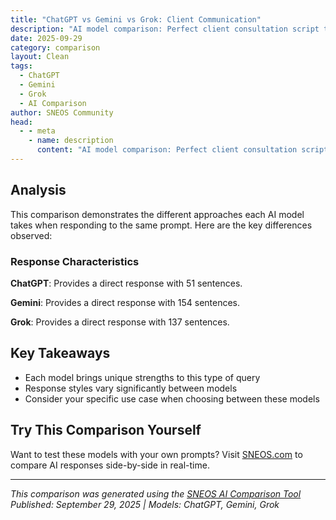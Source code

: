 ```yaml
---
title: "ChatGPT vs Gemini vs Grok: Client Communication"
description: "AI model comparison: Perfect client consultation script that builds trust and closes cases..."
date: 2025-09-29
category: comparison
layout: Clean
tags:
  - ChatGPT
  - Gemini
  - Grok
  - AI Comparison
author: SNEOS Community
head:
  - - meta
    - name: description
      content: "AI model comparison: Perfect client consultation script that builds trust and closes cases..."
---
```


<ChatComparison
  title="ChatGPT vs Gemini vs Grok: Client Communication"
  prompt="Perfect client consultation script that builds trust and closes cases"
  :responses='{
    "ChatGPT": "Certainly! Here\u0027s a well-structured client consultation script designed to build trust, address client needs, and effectively guide the conversation toward closing the case. This script can be adapted for various industries such as legal, financial, insurance, real estate, or consulting.\n\n---\n\n### Perfect Client Consultation Script\n\n**1. Warm Welcome \u0026 Introduction**\n\n- *Greeting:*  \n\u201CHello [Client Name], thank you for taking the time to meet with me today. My name is [Your Name], and I\u2019m here to understand your needs and see how we can assist you.\u201D\n\n- *Build rapport:*  \n\u201CBefore we dive in, how has your day been so far?\u201D  \n\u201CIs there anything specific you\u2019d like to start with today?\u201D\n\n---\n\n**2. Establish Purpose \u0026 Set Agenda**\n\n- \u201CTo make the best use of our time, I\u2019d like to understand more about your situation and what you\u2019re hoping to achieve. Then, I can explain how we might help and answer any questions you have. Does that sound good?\u201D\n\n- \u201CDoes that align with what you were expecting from this consultation?\u201D\n\n---\n\n**3. Discovery Phase \u2013 Ask Open-Ended Questions**\n\n- \u201CCan you tell me a bit about your current situation and what prompted you to seek help?\u201D\n\n- \u201CWhat are the main challenges or concerns you\u2019re facing right now?\u201D\n\n- \u201CHave you worked with someone for this before, or is this your first time?\u201D\n\n- \u201CWhat are your goals, both short-term and long-term?\u201D\n\n---\n\n**4. Active Listening \u0026 Empathy**\n\n- Reflect what you hear:  \n\u201CSo, it sounds like [summarize key points]. That must be challenging.\u201D\n\n- Show empathy:  \n\u201CI can understand why that would be stressful for you.\u201D\n\n---\n\n**5. Position Your Solution**\n\n- \u201CBased on what you\u2019ve shared, here\u2019s how I believe we can help\u2026\u201D  \n[Explain your service/product in terms of client\u2019s needs]\n\n- \u201CMany of our clients in similar situations have found that [highlight benefits/results].\u201D\n\n---\n\n**6. Address Client\u2019s Questions or Concerns**\n\n- \u201CWhat questions or concerns do you have at this point?\u201D\n\n- \u201CI want to make sure everything is clear and that you feel comfortable moving forward.\u201D\n\n---\n\n**7. Handle Objections**\n\n- Listen carefully to objections without interrupting.\n\n- Acknowledge and validate the concern:  \n\u201CI hear that you\u2019re concerned about [objection], which is completely understandable.\u201D\n\n- Provide reassurance or further explanation:  \n\u201CHere\u2019s how we address that\u2026\u201D or \u201CMany clients have felt the same way initially...\u201D\n\n---\n\n**8. Close with Confidence**\n\n- Summarize:  \n\u201CTo recap, we\u2019ll [briefly outline the agreed approach]. This will help you [restate client goals].\u201D\n\n- Ask for commitment:  \n\u201CAre you ready to move forward so we can start working on this together?\u201D\n\n- Provide clear next steps:  \n\u201CGreat! The next step is [explain process, paperwork, payment, etc.]. I\u2019ll be with you every step of the way.\u201D\n\n---\n\n**9. End on a Positive Note**\n\n- \u201CThank you for trusting us with this important matter.\u201D\n\n- \u201CIf you think of any other questions afterwards, please don\u2019t hesitate to reach out.\u201D\n\n- \u201CI\u2019m looking forward to helping you achieve your goals.\u201D\n\n---\n\n### Additional Tips:\n\n- Maintain a warm, confident tone throughout.\n\n- Personalize the script to the client\u2019s responses.\n\n- Use the client\u2019s name frequently to build rapport.\n\n- Be transparent about fees, timelines, and any potential risks.\n\n- Follow up promptly with a written summary and next steps.\n\n---\n\nWould you like me to tailor this script for a specific industry or situation?",
    "Gemini": "Okay, here\u0027s a comprehensive client consultation script designed to build trust, address concerns, and ultimately close cases.  It\u0027s structured to be adaptable to various industries and services, so you\u0027ll need to customize it with specifics about *your* business and offerings.\n\n**I. Preparation (Before the Consultation):**\n\n*   **Research:**  Know as much as possible about the client *before* the consultation.  Review their website, social media, and any intake forms they\u0027ve completed.\n*   **Prepare Materials:** Have relevant brochures, case studies, testimonials, pricing information, and examples of your work readily available (both physical and digital).\n*   **Set the Stage:**  Ensure a comfortable, private, and professional environment (whether in-person or virtual). Minimize distractions.\n*   **Define Your Goals:**  What do you want to achieve during this consultation? (e.g., understand their needs, present a solution, schedule a follow-up, close the deal).\n\n**II. The Consultation Script:**\n\n**(A)  Introduction \u0026 Building Rapport (First 5-10 minutes):**\n\n*   **Warm Greeting:**\n\n    *   \u0022Hello, [Client Name]. Thank you so much for taking the time to meet with me today. I appreciate you considering [Your Company].\u0022\n    *   (If virtual): \u0022Thank you for joining this virtual meeting.  I\u0027m [Your Name], and it\u0027s a pleasure to connect with you.\u0022\n\n*   **Briefly Reiterate Purpose:**\n\n    *   \u0022Just to confirm, the purpose of our meeting today is to discuss [briefly mention the reason they contacted you, e.g., your marketing challenges, your need for a new website, your legal issue] and see if [Your Company] can be of assistance.\u0022\n\n*   **Build Rapport \u0026 Show Genuine Interest:**\n\n    *   \u0022Before we dive in, I\u0027d love to hear a little bit more about [Client\u0027s Company/Situation].  I did some research beforehand, and I noticed [mention something specific and positive, e.g., you\u0027ve recently launched a new product, you\u0027ve been featured in an article, your company\u0027s commitment to sustainability].  That\u0027s really impressive.\u0022\n    *   \u0022How\u0027s your day been so far?  Are you working on anything particularly exciting right now?\u0022 (Small talk, but make it relevant if possible)\n    *   *Listen actively and respond with genuine interest.  Mirror their tone and body language.*\n\n*   **Set the Agenda:**\n\n    *   \u0022Here\u0027s what I thought we could cover today: First, I\u0027d like to get a deeper understanding of your current situation and your goals. Then, I\u0027ll share some insights and potential solutions from [Your Company]\u0027s perspective.  Finally, we can discuss next steps and answer any questions you have. Does that sound good to you?\u0022 (Get their agreement).\n\n**(B)  Needs Assessment \u0026 Discovery (15-25 minutes - the most crucial part):**\n\n*   **Transition:**\n\n    *   \u0022Great.  So, let\u0027s start by diving into your current situation.  To help me understand better, could you tell me more about [the problem/challenge/opportunity they\u0027re facing]?\u0022\n\n*   **Open-Ended Questions (Use the \u00275 Whys\u0027 Technique):**\n\n    *   **Start broad, then drill down.**  Don\u0027t interrupt; let them talk. Take notes.\n    *   Examples:\n        *   \u0022What are your biggest challenges right now related to [their area of concern]?\u0022\n        *   \u0022What are your goals for [their area of concern] in the next [timeframe]?\u0022\n        *   \u0022What\u0027s working well currently, and what\u0027s not?\u0022\n        *   \u0022What have you tried already to address this?\u0022\n        *   \u0022What\u0027s your biggest frustration related to this?\u0022\n        *   \u0022What would success look like for you?\u0022\n        *   \u0022Why is [their goal] important to you?\u0022 (Ask \u0022Why?\u0022 repeatedly to get to the root cause)\n    *   **Probing Questions:**  Use these to clarify and dig deeper:\n        *   \u0022Could you elaborate on that a little more?\u0022\n        *   \u0022What do you mean by [their specific term]?\u0022\n        *   \u0022Can you give me an example of that?\u0022\n        *   \u0022What impact is this having on your [business/life]?\u0022\n        *   \u0022What\u0027s the financial impact of this problem?\u0022 (If applicable)\n        *   \u0022How is this affecting your team/customers?\u0022 (If applicable)\n\n*   **Active Listening \u0026 Empathy:**\n\n    *   *Nod, make eye contact, and use verbal cues like \u0022I understand,\u0022 \u0022That makes sense,\u0022 or \u0022I see.\u0022*\n    *   *Paraphrase their statements to confirm your understanding:*  \u0022So, if I\u0027m understanding correctly, you\u0027re saying that [restate their point in your own words]?\u0022\n    *   *Show empathy:* \u0022That sounds incredibly frustrating,\u0022 or \u0022I can certainly understand why that would be a concern.\u0022\n    *   *Summarize their needs back to them:*  \u0022Okay, just to recap, you\u0027re facing [problem A], which is causing [consequence B], and your goal is to achieve [desired outcome C]. Is that a fair summary?\u0022 (Get their agreement).\n\n**(C)  Presentation of Solution \u0026 Value Proposition (15-20 minutes):**\n\n*   **Transition:**\n\n    *   \u0022Thank you for sharing all of that with me, [Client Name].  I have a much clearer understanding of your situation now.\u0022\n    *   \u0022Based on what you\u0027ve told me, I believe [Your Company] can be a valuable partner in helping you achieve [their goals] and overcome [their challenges].\u0022\n\n*   **Tailored Solution:**\n\n    *   *Don\u0027t just list features; focus on *benefits*.*  How will your solution solve their specific problems and help them achieve their specific goals?\n    *   \u0022We can help you address [their problem] by [your solution]. This will result in [benefit 1], [benefit 2], and [benefit 3].\u0022\n    *   \u0022Our approach to [service] is specifically designed to [address their needs]. We do this by [explain your process briefly].\u0022\n    *   *Use \u0022You\u0022 language: Focus on the client, not yourself.* \u0022This will help *you* achieve...\u0022  \u0022This will allow *you* to...\u0022\n\n*   **Social Proof \u0026 Credibility:**\n\n    *   *Case Studies:* \u0022We\u0027ve helped other clients in similar situations. For example, [Client X] was facing [similar problem] and by implementing [your solution], they achieved [quantifiable results].\u0022  (Have a relevant case study readily available).\n    *   *Testimonials:* \u0022Here\u0027s what one of our clients, [Client Y], had to say about working with us: \u0027[Quote from testimonial]\u0027\u0022 (Show a brief, impactful testimonial).\n    *   *Expertise:*  \u0022We have [number] years of experience in [your industry] and a proven track record of success.\u0022\n\n*   **Address Potential Objections Proactively:**\n\n    *   \u0022Some clients initially worry about [common objection, e.g., the cost, the time commitment, the learning curve]. However, we\u0027ve found that [reassuring statement and explanation].\u0022\n    *   \u0022I understand that investing in [your service] is a significant decision.  That\u0027s why we offer [guarantee, flexible payment options, pilot program, etc.].\u0022\n\n**(D)  Handling Objections \u0026 Concerns (Ongoing, but focus here):**\n\n*   **Listen Actively:**  Don\u0027t interrupt. Let them fully express their concerns.\n*   **Acknowledge \u0026 Validate:** \u0022I understand your concern about [objection]. It\u0027s a valid point.\u0022\n*   **Ask Clarifying Questions:** \u0022To make sure I understand correctly, are you primarily concerned about [specific aspect of the objection]?\u0022\n*   **Provide Reassurance \u0026 Solutions:**\n    *   **Price Objection:**\n        *   \u0022I understand that budget is a key consideration.  Let\u0027s break down the value you\u0027ll receive.  When you consider [benefits and ROI], the investment becomes [more justifiable].\u0022\n        *   \u0022We also offer flexible payment plans to make it more manageable.\u0022\n        *   \u0022Could you tell me what budget you had in mind? Perhaps we can tailor a solution to fit your needs.\u0022\n    *   **Time Commitment Objection:**\n        *   \u0022We understand your time is valuable.  We\u0027ve streamlined our process to minimize the burden on your team.\u0022\n        *   \u0022We\u0027ll handle [specific tasks], so you can focus on [your core business].\u0022\n    *   **Uncertainty/Risk Objection:**\n        *   \u0022We offer a [guarantee/warranty] to mitigate your risk.\u0022\n        *   \u0022We can start with a pilot project to demonstrate our value before you commit to a larger engagement.\u0022\n        *   \u0022We\u0027ll provide regular updates and transparent reporting so you can track our progress.\u0022\n*   **Confirm Resolution:**  \u0022Does that address your concern about [objection]?\u0022 (Get their agreement).\n\n**(E)  Closing \u0026 Next Steps (5-10 minutes):**\n\n*   **Summarize Value \u0026 Reiterate Key Benefits:**\n\n    *   \u0022So, to recap, by partnering with [Your Company], you\u0027ll be able to [achieve goal 1], [achieve goal 2], and [overcome challenge 3]. This will ultimately lead to [positive outcome].\u0022\n\n*   **Ask for the Business (Directly, but politely):**\n\n    *   *Option 1 (Direct Close):*  \u0022Based on our conversation, I believe we\u0027re a good fit to help you achieve your goals.  Are you ready to move forward with [proposal/agreement]?\u0022\n    *   *Option 2 (Assumptive Close):* \u0022What are your thoughts on getting started with [next step, e.g., a kickoff meeting, a trial period, a contract review]?\u0022\n    *   *Option 3 (Alternative Close):* \u0022Would you prefer to start with [Option A - full package] or [Option B - smaller package]?\u0022\n\n*   **If Yes:**\n\n    *   \u0022Great! I\u0027m excited to work with you.  The next step is [explain the onboarding process, send the contract, schedule the next meeting].\u0022\n    *   \u0022I\u0027ll send you [document/link] within [timeframe] so you can get started.\u0022\n\n*   **If Not Yet (Stalling or \u0022I need to think about it\u0022):**\n\n    *   \u0022I understand.  What specifically are you still considering?\u0022 (Uncover the underlying objection).\n    *   \u0022Is there anything I can clarify or provide you with to help you make a decision?\u0022\n    *   \u0022What\u0027s your timeline for making a decision?\u0022\n    *   \u0022Would it be helpful to schedule a brief follow-up call to discuss any remaining questions?\u0022\n    *   *If they\u0027re truly not ready, don\u0027t push too hard. Leave the door open.* \u0022Okay, I understand.  Feel free to reach out if you have any questions in the meantime.  I\u0027ll also send you [a follow-up email with helpful information].\u0022\n\n*   **Express Gratitude \u0026 End on a Positive Note:**\n\n    *   \u0022Thank you again for your time, [Client Name]. I truly appreciate you considering [Your Company]. I look forward to the possibility of working together.\u0022\n    *   \u0022Have a great rest of your day!\u0022\n\n**III. Post-Consultation Follow-Up:**\n\n*   **Send a Thank You Email (Within 24 hours):**\n    *   Reiterate key points from the conversation.\n    *   Attach any promised documents (proposal, case studies, etc.).\n    *   Include a clear call to action (e.g., \u0022Please review the proposal and let me know if you have any questions,\u0022 or \u0022I\u0027ll reach out next week to schedule a follow-up call\u0022).\n*   **Track Progress:**  Keep track of the consultation outcome and follow-up activities in your CRM or sales tracking system.\n\n**Key Principles to Remember:**\n\n*   **Be Authentic:**  People can spot insincerity. Be genuine and show that you truly care about helping the client.\n*   **Be Prepared:**  Thorough preparation builds confidence and credibility.\n*   **Listen More Than You Talk:**  The more you listen, the better you\u0027ll understand their needs and the easier it will be to tailor your solution.\n*   **Focus on Value, Not Price:**  Highlight the benefits they\u0027ll receive and the return on their investment.\n*   **Be Persistent, But Not Pushy:**  Follow up regularly, but respect their decision if they\u0027re not ready to move forward.\n*   **Continuously Improve:**  Review your consultations and identify areas where you can improve your approach.\n* **Adapt to the Client:** Not every client is the same.  Use your emotional intelligence to adjust your communication style and approach to match their personality and preferences.\n\n**Customization is Key:**  This script provides a solid foundation, but you *must* customize it to reflect your specific industry, services, and target audience.  Good luck!\n",
    "Grok": "Below is a perfect client consultation script designed for professionals (e.g., lawyers, financial advisors, consultants, or service providers) to build trust, uncover client needs, and close cases effectively. This script focuses on empathy, active listening, and guiding the client toward a decision while maintaining a professional and confident tone. You can adapt it to your specific industry or role.\n\n---\n\n### **Client Consultation Script**\n\n#### **1. Warm Welcome and Introduction (Build Rapport)**\n*Purpose: Make the client feel comfortable and establish a personal connection.*\n\n- **Greeting:** \u0022Hi [Client\u2019s Name], it\u2019s great to meet you! I\u2019m [Your Name], and I\u2019m really looking forward to learning more about how I can help you today. How are you doing?\u0022\n  - (Pause and listen to their response. If they share something personal, acknowledge it briefly to show empathy. E.g., \u0022I\u2019m glad to hear that!\u0022 or \u0022I\u2019m sorry to hear that, let\u2019s see how I can support you.\u0022)\n  \n- **Set the Tone:** \u0022Before we dive in, I just want to let you know that this conversation is all about you. My goal is to understand your situation, answer any questions you have, and see how I can provide the best possible solution for you. Does that sound good?\u0022\n  - (Wait for their confirmation to ensure they\u2019re on board.)\n\n- **Time Frame (Optional):** \u0022I\u2019ve set aside about [X minutes] for us to chat today. If we need more time, I\u2019m happy to accommodate that. Is there anything specific you\u2019d like to make sure we cover?\u0022\n  - (This shows respect for their time and ensures they feel in control.)\n\n---\n\n#### **2. Discovery Questions (Uncover Needs and Pain Points)**\n*Purpose: Understand their situation deeply while demonstrating active listening and empathy.*\n\n- **Open-Ended Questions:** \u0022Can you tell me a bit about what\u2019s been going on and why you reached out today? I\u2019d love to hear your story.\u0022\n  - (Let them talk. Avoid interrupting. Use verbal affirmations like \u201CI see\u201D or \u201CI understand\u201D to show you\u2019re listening.)\n\n- **Dig Deeper:** \u0022Thank you for sharing that. Can you tell me more about how this has been affecting you/your business/your family? What\u2019s been the most challenging part?\u0022\n  - (Focus on the emotional impact or consequences to uncover their true motivations.)\n\n- **Identify Goals:** \u0022What would an ideal outcome look like for you? If we could solve this issue completely, how would that change things for you?\u0022\n  - (This helps you align your solution with their vision of success.)\n\n- **Clarify Urgency:** \u0022How soon are you hoping to get this resolved? Is there a specific deadline or concern that\u2019s pressing right now?\u0022\n  - (This gauges their timeline and helps prioritize your approach.)\n\n- **Budget/Expectations (Optional):** \u0022Have you thought about what kind of investment\u2014whether it\u2019s time, resources, or finances\u2014you\u2019re prepared to make to achieve this outcome? I just want to make sure we\u2019re aligned.\u0022\n  - ( Phrase this delicately to avoid seeming pushy. Tailor it based on your industry.)\n\n---\n\n#### **3. Build Trust and Credibility (Position Yourself as the Expert)**\n*Purpose: Show them you\u2019re the right person to solve their problem by sharing relevant experience and insights.*\n\n- **Empathy and Validation:** \u0022I completely understand how frustrating/stressful/challenging this must be for you. I\u2019ve worked with many clients who\u2019ve been in a similar situation, and I\u2019m confident we can find a way forward together.\u0022\n  - (Reassure them that they\u2019re not alone and that you\u2019ve handled similar cases.)\n\n- **Share Expertise:** \u0022Based on what you\u2019ve told me, I\u2019ve seen cases like this before, and here\u2019s what typically works best [briefly explain a strategy or approach without going into too much detail]. For example, I recently helped a client with [similar issue], and we were able to achieve [positive result]. I\u2019d love to tailor a similar solution for you.\u0022\n  - (Use a specific success story to build confidence, but keep it concise.)\n\n- **Address Concerns:** \u0022I know this can feel overwhelming, and you might be wondering [common concern, e.g., about cost, time, or risk]. I want to assure you that my priority is to make this process as smooth and stress-free as possible. We\u2019ll address every concern together.\u0022\n  - (Proactively tackle objections before they arise to build trust.)\n\n---\n\n#### **4. Present the Solution (Focus on Value, Not Price)**\n*Purpose: Offer a clear, tailored solution that aligns with their needs and goals.*\n\n- **Summarize Their Needs:** \u0022From what you\u2019ve shared, it sounds like your main goal is [specific goal], and the key challenges are [specific pain points]. Does that sound accurate?\u0022\n  - (Recap to ensure you\u2019re on the same page. Wait for their confirmation.)\n\n- **Introduce Your Solution:** \u0022Based on that, I\u2019d recommend [specific service/plan/approach]. Here\u2019s how it works: [briefly outline the process or key benefits, focusing on outcomes]. This will help you achieve [specific result they want] while addressing [specific pain point].\u0022\n  - (Focus on benefits and results, not just features. Keep it client-centered.)\n\n- **Handle Objections Proactively:** \u0022I know you might be thinking about [common objection, e.g., cost or timeline]. Let me explain how we handle that: [address concern with a clear explanation or reassurance]. Does that make sense?\u0022\n  - (Show that you anticipate their concerns and have solutions ready.)\n\n- **Check-In:** \u0022How does that sound to you so far? Is there anything about this approach that stands out or any questions you\u2019d like to ask?\u0022\n  - (Encourage feedback to ensure they\u2019re engaged and comfortable.)\n\n---\n\n#### **5. Close the Case (Guide Them to a Decision)**\n*Purpose: Confidently ask for their commitment while respecting their decision-making process.*\n\n- **Reinforce Value:** \u0022I\u2019m really confident that this plan will get you to [specific desired outcome] and help resolve [specific pain point]. I\u2019d love to get started and take this burden off your shoulders. What do you think?\u0022\n  - (Focus on the emotional relief or positive outcome they\u2019ll experience.)\n\n- **Clear Next Steps:** \u0022If you\u2019re ready to move forward, the next step is [specific action, e.g., signing an agreement, scheduling a follow-up, or making a deposit]. I can walk you through that now, and we can get started as early as [specific timeline]. Does that work for you?\u0022\n  - (Make the process simple and clear. Avoid ambiguity.)\n\n- **Address Hesitation (If Needed):** \u0022I completely understand if you need some time to think this over. Is there anything specific holding you back that I can clarify or help with right now?\u0022\n  - (Show patience and openness to resolve doubts without pressure.)\n\n- **Final Confirmation:** \u0022Great, I\u2019m thrilled to work with you on this! Let\u2019s go ahead and [specific next step]. I\u2019ll send over [necessary documents/details] right after this call. Is there anything else you\u2019d like to discuss before we wrap up?\u0022\n  - (End on a positive, action-oriented note.)\n\n---\n\n#### **6. Wrap-Up and Follow-Up (Leave a Lasting Impression)**\n*Purpose: End the consultation on a positive note and ensure they feel supported.*\n\n- **Express Gratitude:** \u0022Thank you so much, [Client\u2019s Name], for taking the time to share your situation with me. I\u2019m really excited to help you achieve [specific goal].\u0022\n  - (Personalize and reinforce your commitment.)\n\n- **Reassure Accessibility:** \u0022If anything comes up or you have questions at any point, don\u2019t hesitate to reach out. I\u2019m here for you. You can call or email me at [your contact info].\u0022\n  - (Make them feel supported and valued.)\n\n- **Set Expectations:** \u0022I\u2019ll follow up with you on [specific date/time] with [specific action, e.g., the signed agreement or a detailed plan]. In the meantime, feel free to reach out if anything comes to mind.\u0022\n  - (Provide clarity on what happens next.)\n\n- **Positive Goodbye:** \u0022Thanks again, [Client\u2019s Name]. I\u2019m looking forward to working together. Have a great day!\u0022\n  - (End with warmth and enthusiasm.)\n\n---\n\n### **Key Tips for Success**\n1. **Active Listening:** Focus on the client\u2019s words and emotions. Mirror their tone and energy to build rapport.\n2. **Empathy First:** Show genuine care for their situation before pitching your services.\n3. **Confidence Without Arrogance:** Position yourself as an expert, but avoid overwhelming or pressuring the client.\n4. **Tailor Your Approach:** Adjust the script based on the client\u2019s personality (e.g., analytical vs. emotional) and industry-specific needs.\n5. **Handle Objections Calmly:** If they push back, listen to their concern, validate it, and offer a solution or reassurance.\n6. **Follow Up Promptly:** After the consultation, send a personalized email or call to reinforce your commitment and next steps.\n\nThis script is designed to create a consultative, trust-building experience that positions you as a problem-solver and naturally leads to closing the case. Practice it to ensure it feels authentic to your style!"
  }'
  published-date="16:28"
/>

## Analysis

This comparison demonstrates the different approaches each AI model takes when responding to the same prompt. Here are the key differences observed:

### Response Characteristics

**ChatGPT**: Provides a direct response with 51 sentences. 

**Gemini**: Provides a direct response with 154 sentences. 

**Grok**: Provides a direct response with 137 sentences. 

## Key Takeaways

- Each model brings unique strengths to this type of query
- Response styles vary significantly between models
- Consider your specific use case when choosing between these models

## Try This Comparison Yourself

Want to test these models with your own prompts? Visit [SNEOS.com](https://sneos.com) to compare AI responses side-by-side in real-time.

---

*This comparison was generated using the [SNEOS AI Comparison Tool](https://sneos.com)*
*Published: September 29, 2025 | Models: ChatGPT, Gemini, Grok*
